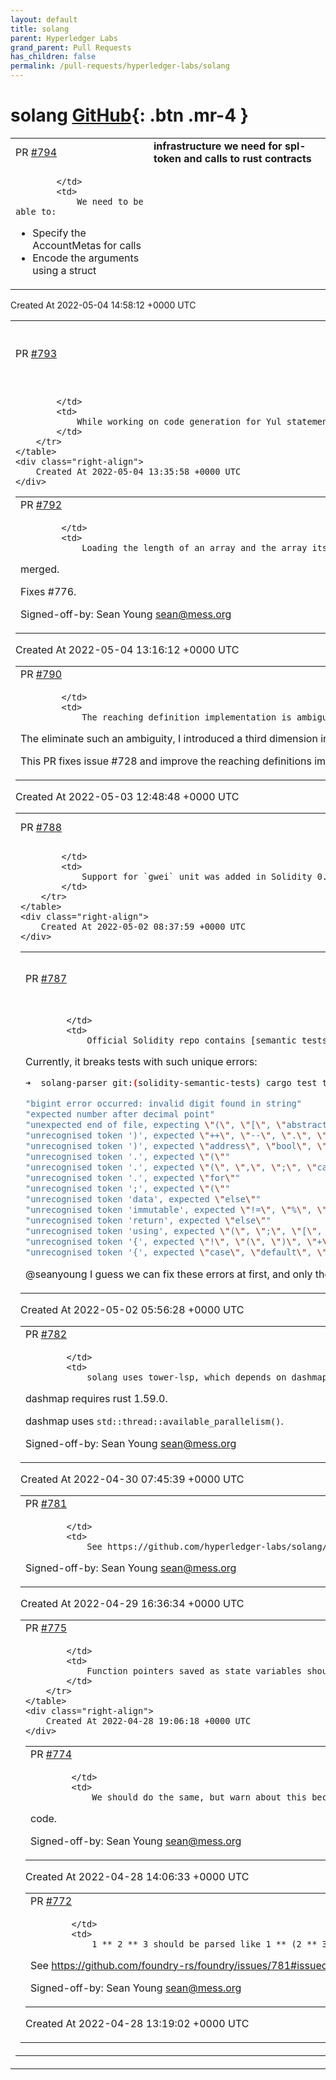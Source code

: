 ```yaml
---
layout: default
title: solang
parent: Hyperledger Labs
grand_parent: Pull Requests
has_children: false
permalink: /pull-requests/hyperledger-labs/solang
---
```


# solang <span class="fs-3 right-align">[GitHub](https://github.com/hyperledger-labs/solang){: .btn .mr-4 }</span>


<div>
    <table>
        <tr>
            <td>
                PR <a href="https://github.com/hyperledger-labs/solang/pull/794" class=".btn">#794</a>
            </td>
            <td>
                <b>
                    infrastructure we need for spl-token and calls to rust contracts
                </b>
            </td>
        </tr>
        <tr>
            <td>
                
            </td>
            <td>
                We need to be able to:
 - Specify the AccountMetas for calls
 - Encode the arguments using a struct
            </td>
        </tr>
    </table>
    <div class="right-align">
        Created At 2022-05-04 14:58:12 +0000 UTC
    </div>
</div>

<div>
    <table>
        <tr>
            <td>
                PR <a href="https://github.com/hyperledger-labs/solang/pull/793" class=".btn">#793</a>
            </td>
            <td>
                <b>
                    Add support for functions without parameters
                </b>
            </td>
        </tr>
        <tr>
            <td>
                
            </td>
            <td>
                While working on code generation for Yul statements, I found that the parser did not support yul functions declared without parameters. This PR updates the parser to support this.
            </td>
        </tr>
    </table>
    <div class="right-align">
        Created At 2022-05-04 13:35:58 +0000 UTC
    </div>
</div>

<div>
    <table>
        <tr>
            <td>
                PR <a href="https://github.com/hyperledger-labs/solang/pull/792" class=".btn">#792</a>
            </td>
            <td>
                <b>
                    Dead storage incorrect merge of storage load at the same slot
                </b>
            </td>
        </tr>
        <tr>
            <td>
                
            </td>
            <td>
                Loading the length of an array and the array itself should not be
merged.

Fixes #776.

Signed-off-by: Sean Young <sean@mess.org>
            </td>
        </tr>
    </table>
    <div class="right-align">
        Created At 2022-05-04 13:16:12 +0000 UTC
    </div>
</div>

<div>
    <table>
        <tr>
            <td>
                PR <a href="https://github.com/hyperledger-labs/solang/pull/790" class=".btn">#790</a>
            </td>
            <td>
                <b>
                    Remove ambiguity from reaching definitions
                </b>
            </td>
        </tr>
        <tr>
            <td>
                
            </td>
            <td>
                The reaching definition implementation is ambiguous. In statements like `int a, int b = func.call()`, both `a` and `b` have the same definition, because our definition only tracks the block number and the instruction number, leading to errors in optimizations as the one seen in issue #728. 

The eliminate such an ambiguity, I introduced a third dimension in our `Def` structure: the assignment number. This way, in function calls and AbiDecode statements, different variables have different definitions.

This PR fixes issue #728 and improve the reaching definitions implementation from file `reaching_definitions.rs`.
            </td>
        </tr>
    </table>
    <div class="right-align">
        Created At 2022-05-03 12:48:48 +0000 UTC
    </div>
</div>

<div>
    <table>
        <tr>
            <td>
                PR <a href="https://github.com/hyperledger-labs/solang/pull/788" class=".btn">#788</a>
            </td>
            <td>
                <b>
                    feat(parser): Gwei unit
                </b>
            </td>
        </tr>
        <tr>
            <td>
                
            </td>
            <td>
                Support for `gwei` unit was added in Solidity 0.6.11: https://github.com/ethereum/solidity/blob/develop/Changelog.md#0611-2020-07-07
            </td>
        </tr>
    </table>
    <div class="right-align">
        Created At 2022-05-02 08:37:59 +0000 UTC
    </div>
</div>

<div>
    <table>
        <tr>
            <td>
                PR <a href="https://github.com/hyperledger-labs/solang/pull/787" class=".btn">#787</a>
            </td>
            <td>
                <b>
                    test(parser): semantic tests from ethereum/solidity
                </b>
            </td>
        </tr>
        <tr>
            <td>
                
            </td>
            <td>
                Official Solidity repo contains [semantic tests](https://github.com/ethereum/solidity/tree/develop/test/libsolidity/semanticTests) that we can use to test the support for all languages features i.e. whether Solang can parse any valid Solidity code.

Currently, it breaks tests with such unique errors:
```bash
➜  solang-parser git:(solidity-semantic-tests) cargo test test_solidity_semantic_tests 2>/dev/null | grep -E '^\s+Diagnostic' | awk -F'message: ' '{ print $2 }' | awk -F', notes' '{ print $1 }' | sort -u

"bigint error occurred: invalid digit found in string"
"expected number after decimal point"
"unexpected end of file, expecting \"(\", \"[\", \"abstract\", \"address\", \"bool\", \"byte\", \"bytes\", \"case\", \"constructor\", \"contract\", \"default\", \"enum\", \"error\", \"event\", \"fallback\", \"false\", \"function\", \"import\", \"interface\", \"leave\", \"library\", \"mapping\", \"modifier\", \"payable\", \"pragma\", \"receive\", \"string\", \"struct\", \"switch\", \"this\", \"true\", \"type\", Bytes, DocComment, Int, Uint, address, hexnumber, hexstring, identifier, number, rational, string"
"unrecognised token ')', expected \"++\", \"--\", \".\", \"[\", \"days\", \"ether\", \"finney\", \"gwei\", \"hours\", \"minutes\", \"seconds\", \"szabo\", \"weeks\", \"wei\""
"unrecognised token ')', expected \"address\", \"bool\", \"byte\", \"return\", \"revert\", identifier"
"unrecognised token '.', expected \"(\""
"unrecognised token '.', expected \"(\", \",\", \";\", \"case\", \"constant\", \"default\", \"error\", \"external\", \"internal\", \"leave\", \"override\", \"payable\", \"private\", \"public\", \"pure\", \"return\", \"returns\", \"revert\", \"switch\", \"view\", \"virtual\", \"{\", identifier"
"unrecognised token '.', expected \"for\""
"unrecognised token ';', expected \"(\""
"unrecognised token 'data', expected \"else\""
"unrecognised token 'immutable', expected \"!=\", \"%\", \"%=\", \"&\", \"&&\", \"&=\", \")\", \"*\", \"**\", \"*=\", \"+\", \"++\", \"+=\", \",\", \"-\", \"--\", \"-=\", \".\", \"/\", \"/=\", \":\", \";\", \"<\", \"<<\", \"<<=\", \"<=\", \"=\", \"==\", \"=>\", \">\", \">=\", \">>\", \">>=\", \"?\", \"[\", \"]\", \"^\", \"^=\", \"calldata\", \"case\", \"constant\", \"days\", \"default\", \"error\", \"ether\", \"external\", \"finney\", \"gwei\", \"hours\", \"indexed\", \"internal\", \"leave\", \"memory\", \"minutes\", \"payable\", \"private\", \"public\", \"pure\", \"revert\", \"seconds\", \"storage\", \"switch\", \"szabo\", \"view\", \"weeks\", \"wei\", \"{\", \"|\", \"|=\", \"||\", \"}\", identifier"
"unrecognised token 'return', expected \"else\""
"unrecognised token 'using', expected \"(\", \";\", \"[\", \"abstract\", \"address\", \"bool\", \"byte\", \"bytes\", \"case\", \"contract\", \"default\", \"enum\", \"error\", \"event\", \"false\", \"function\", \"import\", \"interface\", \"leave\", \"library\", \"mapping\", \"payable\", \"pragma\", \"string\", \"struct\", \"switch\", \"this\", \"true\", \"type\", Bytes, DocComment, Int, Uint, address, hexnumber, hexstring, identifier, number, rational, string"
"unrecognised token '{', expected \"!\", \"(\", \")\", \"+\", \"++\", \"-\", \"--\", \"[\", \"address\", \"bool\", \"byte\", \"bytes\", \"case\", \"default\", \"delete\", \"error\", \"false\", \"function\", \"leave\", \"mapping\", \"new\", \"payable\", \"revert\", \"string\", \"switch\", \"this\", \"true\", \"type\", \"~\", Bytes, Int, Uint, address, hexnumber, hexstring, identifier, number, rational, string"
"unrecognised token '{', expected \"case\", \"default\", \"error\", \"leave\", \"revert\", \"switch\", identifier"
```

@seanyoung I guess we can fix these errors at first, and only then merge this PR, so we won't have broken tests in the main branch.
            </td>
        </tr>
    </table>
    <div class="right-align">
        Created At 2022-05-02 05:56:28 +0000 UTC
    </div>
</div>

<div>
    <table>
        <tr>
            <td>
                PR <a href="https://github.com/hyperledger-labs/solang/pull/782" class=".btn">#782</a>
            </td>
            <td>
                <b>
                    Rust 1.59.0 is now required
                </b>
            </td>
        </tr>
        <tr>
            <td>
                
            </td>
            <td>
                solang uses tower-lsp, which depends on dashmap. The latest version of
dashmap requires rust 1.59.0.

dashmap uses `std::thread::available_parallelism()`.

Signed-off-by: Sean Young <sean@mess.org>
            </td>
        </tr>
    </table>
    <div class="right-align">
        Created At 2022-04-30 07:45:39 +0000 UTC
    </div>
</div>

<div>
    <table>
        <tr>
            <td>
                PR <a href="https://github.com/hyperledger-labs/solang/pull/781" class=".btn">#781</a>
            </td>
            <td>
                <b>
                    Ensure that virtual functions in abstract contracts can be called
                </b>
            </td>
        </tr>
        <tr>
            <td>
                
            </td>
            <td>
                See https://github.com/hyperledger-labs/solang/issues/780.

Signed-off-by: Sean Young <sean@mess.org>
            </td>
        </tr>
    </table>
    <div class="right-align">
        Created At 2022-04-29 16:36:34 +0000 UTC
    </div>
</div>

<div>
    <table>
        <tr>
            <td>
                PR <a href="https://github.com/hyperledger-labs/solang/pull/775" class=".btn">#775</a>
            </td>
            <td>
                <b>
                    Only local function pointers should support suffixes
                </b>
            </td>
        </tr>
        <tr>
            <td>
                
            </td>
            <td>
                Function pointers saved as state variables should no support suffixes "address" and "selector". Only Solidity local variables of type external function pointer support them.
            </td>
        </tr>
    </table>
    <div class="right-align">
        Created At 2022-04-28 19:06:18 +0000 UTC
    </div>
</div>

<div>
    <table>
        <tr>
            <td>
                PR <a href="https://github.com/hyperledger-labs/solang/pull/774" class=".btn">#774</a>
            </td>
            <td>
                <b>
                    solc accepts an 256 bit type as a size argument to new
                </b>
            </td>
        </tr>
        <tr>
            <td>
                
            </td>
            <td>
                We should do the same, but warn about this because it is not efficient
code.

Signed-off-by: Sean Young <sean@mess.org>
            </td>
        </tr>
    </table>
    <div class="right-align">
        Created At 2022-04-28 14:06:33 +0000 UTC
    </div>
</div>

<div>
    <table>
        <tr>
            <td>
                PR <a href="https://github.com/hyperledger-labs/solang/pull/772" class=".btn">#772</a>
            </td>
            <td>
                <b>
                    Fix associativity of power
                </b>
            </td>
        </tr>
        <tr>
            <td>
                
            </td>
            <td>
                1 ** 2 ** 3 should be parsed like 1 ** (2 ** 3), not (1 ** 2) ** 3.

See https://github.com/foundry-rs/foundry/issues/781#issuecomment-1112109532

Signed-off-by: Sean Young <sean@mess.org>
            </td>
        </tr>
    </table>
    <div class="right-align">
        Created At 2022-04-28 13:19:02 +0000 UTC
    </div>
</div>

